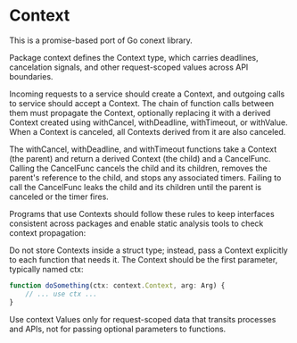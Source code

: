 # Context

This is a promise-based port of Go conext library.

Package context defines the Context type, which carries deadlines, cancelation signals, and other request-scoped values across API boundaries.

Incoming requests to a service should create a Context, and outgoing calls to service should accept a Context. The chain of function calls between them must propagate the Context, optionally replacing it with a derived Context created using withCancel, withDeadline, withTimeout, or withValue. When a Context is canceled, all Contexts derived from it are also canceled.

The withCancel, withDeadline, and withTimeout functions take a Context (the parent) and return a derived Context (the child) and a CancelFunc. Calling the CancelFunc cancels the child and its children, removes the parent's reference to the child, and stops any associated timers. Failing to call the CancelFunc leaks the child and its children until the parent is canceled or the timer fires.

Programs that use Contexts should follow these rules to keep interfaces consistent across packages and enable static analysis tools to check context propagation:

Do not store Contexts inside a struct type; instead, pass a Context explicitly to each function that needs it. The Context should be the first parameter, typically named ctx:

```typescript
function doSomething(ctx: context.Context, arg: Arg) {
	// ... use ctx ...
}
```

Use context Values only for request-scoped data that transits processes and APIs, not for passing optional parameters to functions.


